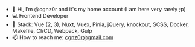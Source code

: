 - 👋 Hi, I’m @cgnz0r and it's my home account (I am here very rarely ;p)
- 💻 Frontend Developer
- 📜 Stack: Vue (2, 3), Nuxt, Vuex, Pinia, jQuery, knockout, SCSS, Docker, Makefile, CI/CD, Webpack, Gulp
- 📫 How to reach me: cgnz0r@gmail.com 


<!---
cgnz0r/cgnz0r is a ✨ special ✨ repository because its `README.md` (this file) appears on your GitHub profile.
You can click the Preview link to take a look at your changes.
--->
